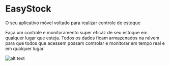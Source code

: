 # EasyStock
O seu aplicativo móvel voltado para realizar controle de estoque

Faça um controle e monitoramento super eficáz de seu estoque em qualquer lugar que esteja.
Todos os dados ficam armazenados na núvem para que todos que acessem possam controlar e monitorar em tempo real e em qualquer lugar.

![alt text](http://url/to/img.png](https://imageupload.io/DXJhbk3Yn9DpmxW)https://imageupload.io/DXJhbk3Yn9DpmxW)
